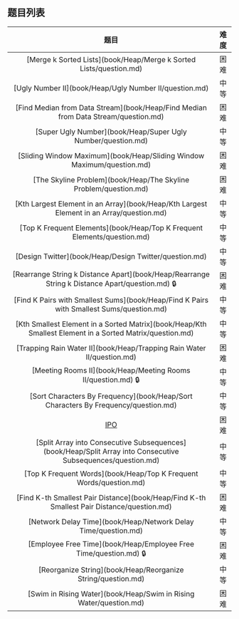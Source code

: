 ## 题目列表  
| 题目 | 难度 |  
|:---:|:---:|  
| [Merge k Sorted Lists](book/Heap/Merge k Sorted Lists/question.md) | 困难 |   
| [Ugly Number II](book/Heap/Ugly Number II/question.md) | 中等 |   
| [Find Median from Data Stream](book/Heap/Find Median from Data Stream/question.md) | 困难 |   
| [Super Ugly Number](book/Heap/Super Ugly Number/question.md) | 中等 |   
| [Sliding Window Maximum](book/Heap/Sliding Window Maximum/question.md) | 困难 |   
| [The Skyline Problem](book/Heap/The Skyline Problem/question.md) | 困难 |   
| [Kth Largest Element in an Array](book/Heap/Kth Largest Element in an Array/question.md) | 中等 |   
| [Top K Frequent Elements](book/Heap/Top K Frequent Elements/question.md) | 中等 |   
| [Design Twitter](book/Heap/Design Twitter/question.md) | 中等 |   
| [Rearrange String k Distance Apart](book/Heap/Rearrange String k Distance Apart/question.md) :lock: | 困难 |   
| [Find K Pairs with Smallest Sums](book/Heap/Find K Pairs with Smallest Sums/question.md) | 中等 |   
| [Kth Smallest Element in a Sorted Matrix](book/Heap/Kth Smallest Element in a Sorted Matrix/question.md) | 中等 |   
| [Trapping Rain Water II](book/Heap/Trapping Rain Water II/question.md) | 困难 |   
| [Meeting Rooms II](book/Heap/Meeting Rooms II/question.md) :lock: | 中等 |   
| [Sort Characters By Frequency](book/Heap/Sort Characters By Frequency/question.md) | 中等 |   
| [IPO](book/Heap/IPO/question.md) | 困难 |   
| [Split Array into Consecutive Subsequences](book/Heap/Split Array into Consecutive Subsequences/question.md) | 中等 |   
| [Top K Frequent Words](book/Heap/Top K Frequent Words/question.md) | 中等 |   
| [Find K-th Smallest Pair Distance](book/Heap/Find K-th Smallest Pair Distance/question.md) | 困难 |   
| [Network Delay Time](book/Heap/Network Delay Time/question.md) | 中等 |   
| [Employee Free Time](book/Heap/Employee Free Time/question.md) :lock: | 困难 |   
| [Reorganize String](book/Heap/Reorganize String/question.md) | 中等 |   
| [Swim in Rising Water](book/Heap/Swim in Rising Water/question.md) | 困难 |   
